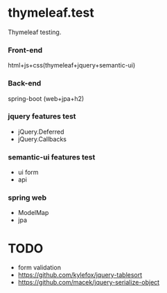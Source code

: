 # thymeleaf.test
Thymeleaf testing.

### Front-end
>
html+js+css(thymeleaf+jquery+semantic-ui)

### Back-end
>
spring-boot (web+jpa+h2)

### jquery features test
>
* jQuery.Deferred
* jQuery.Callbacks

### semantic-ui features test
>
* ui form
* api

### spring web
>
* ModelMap
* jpa

# TODO
>
* form validation
* https://github.com/kylefox/jquery-tablesort
* https://github.com/macek/jquery-serialize-object